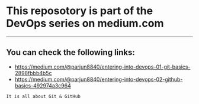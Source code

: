 # This reposotory is part of the DevOps series on medium.com
***
## You can check the following links:
* https://medium.com/@parjun8840/entering-into-devops-01-git-basics-2898fbbb4b5c
* https://medium.com/@parjun8840/entering-into-devops-02-github-basics-492974a3c964
```
It is all about Git & GitHub
```
